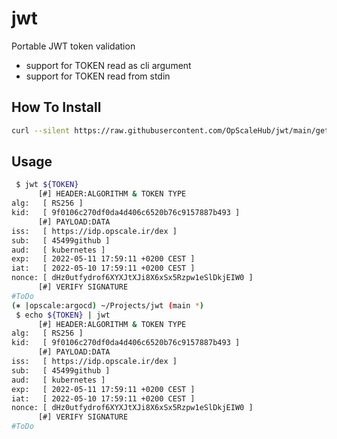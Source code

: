 # jwt
Portable JWT token validation 

- support for TOKEN read as cli argument
- support for TOKEN read from stdin


## How To Install
```bash
curl --silent https://raw.githubusercontent.com/OpScaleHub/jwt/main/get-jwt.sh | sudo bash
```

## Usage

```bash
 $ jwt ${TOKEN}
      [#] HEADER:ALGORITHM & TOKEN TYPE
alg:   [ RS256 ]
kid:   [ 9f0106c270df0da4d406c6520b76c9157887b493 ]
      [#] PAYLOAD:DATA
iss:   [ https://idp.opscale.ir/dex ]
sub:   [ 45499github ]
aud:   [ kubernetes ]
exp:   [ 2022-05-11 17:59:11 +0200 CEST ]
iat:   [ 2022-05-10 17:59:11 +0200 CEST ]
nonce: [ dHz0utfydrof6XYXJtXJi8X6xSx5Rzpw1eSlDkjEIW0 ]
      [#] VERIFY SIGNATURE
#ToDo
(⎈ |opscale:argocd) ~/Projects/jwt (main *)
 $ echo ${TOKEN} | jwt 
      [#] HEADER:ALGORITHM & TOKEN TYPE
alg:   [ RS256 ]
kid:   [ 9f0106c270df0da4d406c6520b76c9157887b493 ]
      [#] PAYLOAD:DATA
iss:   [ https://idp.opscale.ir/dex ]
sub:   [ 45499github ]
aud:   [ kubernetes ]
exp:   [ 2022-05-11 17:59:11 +0200 CEST ]
iat:   [ 2022-05-10 17:59:11 +0200 CEST ]
nonce: [ dHz0utfydrof6XYXJtXJi8X6xSx5Rzpw1eSlDkjEIW0 ]
      [#] VERIFY SIGNATURE
#ToDo
```